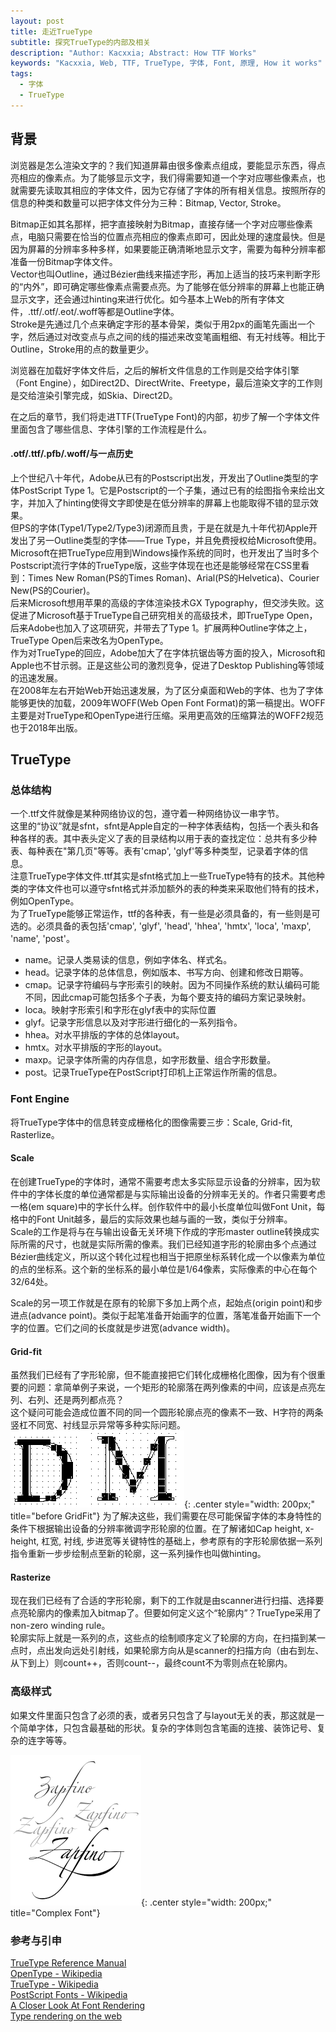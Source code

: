 ```yaml
---
layout: post
title: 走近TrueType
subtitle: 探究TrueType的内部及相关
description: "Author: Kacxxia; Abstract: How TTF Works"
keywords: "Kacxxia, Web, TTF, TrueType, 字体, Font, 原理, How it works"
tags:
  - 字体
  - TrueType
---
```

## 背景
浏览器是怎么渲染文字的？我们知道屏幕由很多像素点组成，要能显示东西，得点亮相应的像素点。为了能够显示文字，我们得需要知道一个字对应哪些像素点，也就需要先读取其相应的字体文件，因为它存储了字体的所有相关信息。按照所存的信息的种类和数量可以把字体文件分为三种：Bitmap, Vector, Stroke。  

Bitmap正如其名那样，把字直接映射为Bitmap，直接存储一个字对应哪些像素点，电脑只需要在恰当的位置点亮相应的像素点即可，因此处理的速度最快。但是因为屏幕的分辨率多种多样，如果要能正确清晰地显示文字，需要为每种分辨率都准备一份Bitmap字体文件。  
Vector也叫Outline，通过Bézier曲线来描述字形，再加上适当的技巧来判断字形的“内外”，即可确定哪些像素点需要点亮。为了能够在低分辨率的屏幕上也能正确显示文字，还会通过hinting来进行优化。如今基本上Web的所有字体文件，.ttf/.otf/.eot/.woff等都是Outline字体。  
Stroke是先通过几个点来确定字形的基本骨架，类似于用2px的画笔先画出一个字，然后通过对改变点与点之间的线的描述来改变笔画粗细、有无衬线等。相比于Outline，Stroke用的点的数量更少。  

浏览器在加载好字体文件后，之后的解析文件信息的工作则是交给字体引擎（Font Engine），如Direct2D、DirectWrite、Freetype，最后渲染文字的工作则是交给渲染引擎完成，如Skia、Direct2D。  

在之后的章节，我们将走进TTF(TrueType Font)的内部，初步了解一个字体文件里面包含了哪些信息、字体引擎的工作流程是什么。  

#### .otf/.ttf/.pfb/.woff/与一点历史
上个世纪八十年代，Adobe从已有的Postscript出发，开发出了Outline类型的字体PostScript Type 1。它是Postscript的一个子集，通过已有的绘图指令来绘出文字，并加入了hinting使得文字即使是在低分辨率的屏幕上也能取得不错的显示效果。  
但PS的字体(Type1/Type2/Type3)闭源而且贵，于是在就是九十年代初Apple开发出了另一Outline类型的字体——True Type，并且免费授权给Microsoft使用。Microsoft在把TrueType应用到Windows操作系统的同时，也开发出了当时多个Postscript流行字体的TrueType版，这些字体现在也还是能够经常在CSS里看到：Times New Roman(PS的Times Roman)、Arial(PS的Helvetica)、Courier New(PS的Courier)。  
后来Microsoft想用苹果的高级的字体渲染技术GX Typography，但交涉失败。这促进了Microsoft基于TrueType自己研究相关的高级技术，即TrueType Open，后来Adobe也加入了这项研究，并带去了Type 1。扩展两种Outline字体之上，TrueType Open后来改名为OpenType。  
作为对TrueType的回应，Adobe加大了在字体抗锯齿等方面的投入，Microsoft和Apple也不甘示弱。正是这些公司的激烈竞争，促进了Desktop Publishing等领域的迅速发展。  
在2008年左右开始Web开始迅速发展，为了区分桌面和Web的字体、也为了字体能够更快的加载，2009年WOFF(Web Open Font Format)的第一稿提出。WOFF主要是对TrueType和OpenType进行压缩。采用更高效的压缩算法的WOFF2规范也于2018年出版。  


## TrueType

### 总体结构
一个.ttf文件就像是某种网络协议的包，遵守着一种网络协议一串字节。  
这里的“协议”就是sfnt，sfnt是Apple自定的一种字体表结构，包括一个表头和各种各样的表。其中表头定义了表的目录结构以用于表的查找定位：总共有多少种表、每种表在"第几页"等等。表有'cmap', 'glyf'等多种类型，记录着字体的信息。  
注意TrueType字体文件.ttf其实是sfnt格式加上一些TrueType特有的技术。其他种类的字体文件也可以遵守sfnt格式并添加额外的表的种类来采取他们特有的技术，例如OpenType。  
为了TrueType能够正常运作，ttf的各种表，有一些是必须具备的，有一些则是可选的。必须具备的表包括'cmap', 'glyf', 'head', 'hhea', 'hmtx', 'loca', 'maxp', 'name', 'post'。  
* name。记录人类易读的信息，例如字体名、样式名。
* head。记录字体的总体信息，例如版本、书写方向、创建和修改日期等。
* cmap。记录字符编码与字形索引的映射。因为不同操作系统的默认编码可能不同，因此cmap可能包括多个子表，为每个要支持的编码方案记录映射。
* loca。映射字形索引和字形在glyf表中的实际位置
* glyf。记录字形信息以及对字形进行细化的一系列指令。
* hhea。对水平排版的字体的总体layout。
* hmtx。对水平排版的字形的layout。
* maxp。记录字体所需的内存信息，如字形数量、组合字形数量。
* post。记录TrueType在PostScript打印机上正常运作所需的信息。  

### Font Engine
将TrueType字体中的信息转变成栅格化的图像需要三步：Scale, Grid-fit, Rasterlize。

#### Scale
在创建TrueType的字体时，通常不需要考虑太多实际显示设备的分辨率，因为软件中的字体长度的单位通常都是与实际输出设备的分辨率无关的。作者只需要考虑一格(em square)中的字长什么样。创作软件中的最小长度单位叫做Font Unit，每格中的Font Unit越多，最后的实际效果也越与画的一致，类似于分辨率。  
Scale的工作是将与在与输出设备无关环境下作成的字形master outline转换成实际所需的尺寸，也就是实际所需的像素。我们已经知道字形的轮廓由多个点通过Bézier曲线定义，所以这个转化过程也相当于把原坐标系转化成一个以像素为单位的点的坐标系。这个新的坐标系的最小单位是1/64像素，实际像素的中心在每个32/64处。  

Scale的另一项工作就是在原有的轮廓下多加上两个点，起始点(origin point)和步进点(advance point)。类似于起笔准备开始画字的位置，落笔准备开始画下一个字的位置。它们之间的长度就是步进宽(advance width)。

#### Grid-fit
虽然我们已经有了字形轮廓，但不能直接把它们转化成栅格化图像，因为有个很重要的问题：拿简单例子来说，一个矩形的轮廓落在两列像素的中间，应该是点亮左列、右列、还是两列都点亮？  
这个疑问可能会造成位置不同的同一个圆形轮廓点亮的像素不一致、H字符的两条竖杠不同宽、衬线显示异常等多种实际问题。  
![before GridFit](/assets/img/TrueType/BeforeGridFit.png){:  .center style="width: 200px;" title="before GridFit"}
为了解决这些，我们需要在尽可能保留字体的本身特性的条件下根据输出设备的分辨率微调字形轮廓的位置。在了解诸如Cap height, x-height, 杠宽, 衬线, 步进宽等关键特性的基础上，参考原有的字形轮廓依据一系列指令重新一步步绘制点至新的轮廓，这一系列操作也叫做hinting。

#### Rasterize
现在我们已经有了合适的字形轮廓，剩下的工作就是由scanner进行扫描、选择要点亮轮廓内的像素加入bitmap了。但要如何定义这个“轮廓内”？TrueType采用了non-zero winding rule。  
轮廓实际上就是一系列的点，这些点的绘制顺序定义了轮廓的方向，在扫描到某一点时，点出发向远处引射线，如果轮廓方向从是scanner的扫描方向（由右到左、从下到上）则count++，否则count--，最终count不为零则点在轮廓内。  

### 高级样式
如果文件里面只包含了必须的表，或者另只包含了与layout无关的表，那这就是一个简单字体，只包含最基础的形状。复杂的字体则包含笔画的连接、装饰记号、复杂的连字等等。

![Complex Font](/assets/img/TrueType/Zapfino.png){: .center style="width: 200px;" title="Complex Font"}

### 参考与引申
[TrueType Reference Manual](https://developer.apple.com/fonts/TrueType-Reference-Manual/)  
[OpenType - Wikipedia](https://www.wikiwand.com/en/OpenType)  
[TrueType - Wikipedia](https://www.wikiwand.com/en/TrueType)  
[PostScript Fonts - Wikipedia](https://www.wikiwand.com/en/PostScript_fonts)  
[A Closer Look At Font Rendering](https://www.smashingmagazine.com/2012/04/a-closer-look-at-font-rendering/)  
[Type rendering on the web](https://blog.typekit.com/2010/10/05/type-rendering-on-the-web/)  